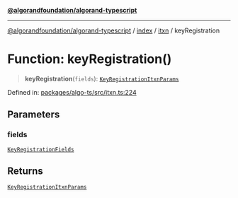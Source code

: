 [**@algorandfoundation/algorand-typescript**](../../../../README.md)

***

[@algorandfoundation/algorand-typescript](../../../../README.md) / [index](../../../README.md) / [itxn](../README.md) / keyRegistration

# Function: keyRegistration()

> **keyRegistration**(`fields`): [`KeyRegistrationItxnParams`](../interfaces/KeyRegistrationItxnParams.md)

Defined in: [packages/algo-ts/src/itxn.ts:224](https://github.com/algorandfoundation/puya-ts/blob/main/packages/algo-ts/src/itxn.ts#L224)

## Parameters

### fields

[`KeyRegistrationFields`](../interfaces/KeyRegistrationFields.md)

## Returns

[`KeyRegistrationItxnParams`](../interfaces/KeyRegistrationItxnParams.md)
